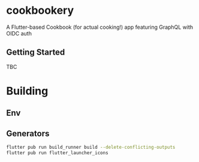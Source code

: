 # cookbookery

A Flutter-based Cookbook (for actual cooking!) app featuring GraphQL with OIDC auth

## Getting Started

TBC

# Building

## Env

## Generators

```sh
flutter pub run build_runner build --delete-conflicting-outputs
flutter pub run flutter_launcher_icons
```
